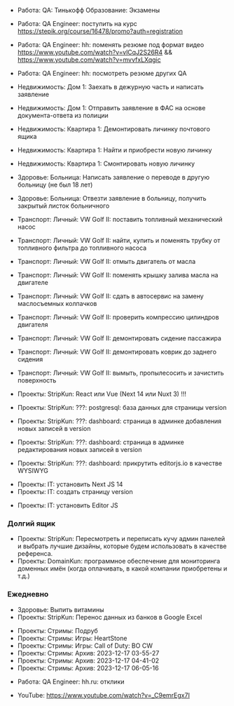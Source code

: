- Работа: QA: Тинькофф Образование: Экзамены

- Работа: QA Engineer: поступить на курс https://stepik.org/course/16478/promo?auth=registration
- Работа: QA Engineer: hh: поменять резюме под формат видео https://www.youtube.com/watch?v=vlCqJ2S26R4 && https://www.youtube.com/watch?v=mvvfxLXqgic
- Работа: QA Engineer: hh: посмотреть резюме других QA

- Недвижимость: Дом 1: Заехать в дежурную часть и написать заявление
- Недвижимость: Дом 1: Отправить заявление в ФАС на основе документа-ответа из полиции

- Недвижимость: Квартира 1: Демонтировать личинку почтового ящика
- Недвижимость: Квартира 1: Найти и приобрести новую личинку
- Недвижимость: Квартира 1: Смонтировать новую личинку

- Здоровье: Больница: Написать заявление о переводе в другую больницу (не был 18 лет)
- Здоровье: Больница: Отвезти заявление в больницу, получить закрытый листок больничного

- Транспорт: Личный: VW Golf II: поставить топливный механический насос
- Транспорт: Личный: VW Golf II: найти, купить и поменять трубку от топливного фильтра до топливного насоса
- Транспорт: Личный: VW Golf II: отмыть двигатель от масла
- Транспорт: Личный: VW Golf II: поменять крышку залива масла на двигателе
- Транспорт: Личный: VW Golf II: сдать в автосервис на замену маслосъемных колпачков
- Транспорт: Личный: VW Golf II: проверить компрессию цилиндров двигателя
- Транспорт: Личный: VW Golf II: демонтировать сидение пассажира
- Транспорт: Личный: VW Golf II: демонтировать коврик до заднего сидения
- Транспорт: Личный: VW Golf II: вымыть, пропылесосить и зачистить поверхность

- Проекты: StripKun: React или Vue (Next 14 или Nuxt 3) !!!
- Проекты: StripKun: ???: postgresql: база данных для страницы version
- Проекты: StripKun: ???: dashboard: страница в админке добавления новых записей в version
- Проекты: StripKun: ???: dashboard: страница в админке редактирования новых записей в version
- Проекты: StripKun: ???: dashboard: прикрутить editorjs.io в качестве WYSIWYG

+ Проекты: IT: установить Next JS 14
+ Проекты: IT: создать страницу version
- Проекты: IT: установить Editor JS

### Долгий ящик

- Проекты: StripKun: Пересмотреть и переписать кучу админ панелей и выбрать лучшие дизайны, которые будем использовать в качестве референса.
- Проекты: DomainKun: программное обеспечение для мониторинга доменных имён (когда оплачивать, в какой компании приобретены и т.д.)

### Ежедневно
- Здоровье: Выпить витамины
- Проекты: StripKun: Перенос данных из банков в Google Excel
+ Проекты: Стримы: Подруб
+ Проекты: Стримы: Игры: HeartStone
+ Проекты: Стримы: Игры: Call of Duty: BO CW
+ Проекты: Стримы: Архив: 2023-12-17 03-55-27
+ Проекты: Стримы: Архив: 2023-12-17 04-41-02
+ Проекты: Стримы: Архив: 2023-12-17 06-05-16
- Работа: QA Engineer: hh.ru: отклики
+ YouTube: https://www.youtube.com/watch?v=_C9emrEgx7I